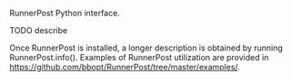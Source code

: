 RunnerPost Python interface.

TODO describe

Once RunnerPost is installed, a longer description is obtained by running RunnerPost.info(). Examples of RunnerPost utilization are provided in https://github.com/bbopt/RunnerPost/tree/master/examples/.

